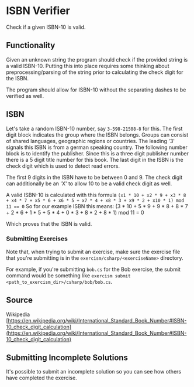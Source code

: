 ﻿# ISBN Verifier

Check if a given ISBN-10 is valid.

## Functionality

Given an unknown string the program should check if the provided string is a valid ISBN-10.
Putting this into place requires some thinking about preprocessing/parsing of the string prior to calculating the check digit for the ISBN.

The program should allow for ISBN-10 without the separating dashes to be verified as well.

## ISBN

Let's take a random ISBN-10 number, say `3-598-21508-8` for this.
The first digit block indicates the group where the ISBN belongs. Groups can consist of shared languages, geographic regions or countries. The leading '3' signals this ISBN is from a german speaking country.
The following number block is to identify the publisher. Since this is a three digit publisher number there is a 5 digit title number for this book.
The last digit in the ISBN is the check digit which is used to detect read errors.

The first 9 digits in the ISBN have to be between 0 and 9.
The check digit can additionally be an 'X' to allow 10 to be a valid check digit as well.

A valid ISBN-10 is calculated with this formula `(x1 * 10 + x2 * 9 + x3 * 8 + x4 * 7 + x5 * 6 + x6 * 5 + x7 * 4 + x8 * 3 + x9 * 2 + x10 * 1) mod 11 == 0`
So for our example ISBN this means:
(3 * 10 + 5 * 9 + 9 * 8 + 8 * 7 + 2 * 6 + 1 * 5 + 5 * 4 + 0 * 3 + 8 * 2 + 8 * 1) mod 11 = 0

Which proves that the ISBN is valid.

### Submitting Exercises

Note that, when trying to submit an exercise, make sure the exercise file that you're submitting is in the `exercism/csharp/<exerciseName>` directory.

For example, if you're submitting `bob.cs` for the Bob exercise, the submit command would be something like `exercism submit <path_to_exercism_dir>/csharp/bob/bob.cs`.

## Source

Wikipedia [https://en.wikipedia.org/wiki/International_Standard_Book_Number#ISBN-10_check_digit_calculation](https://en.wikipedia.org/wiki/International_Standard_Book_Number#ISBN-10_check_digit_calculation)

## Submitting Incomplete Solutions

It's possible to submit an incomplete solution so you can see how others have completed the exercise.